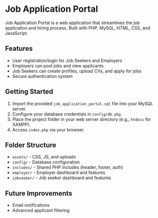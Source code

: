 # Job Application Portal

Job Application Portal is a web application that streamlines the job application and hiring process. Built with PHP, MySQL, HTML, CSS, and JavaScript.

## Features
- User registration/login for Job Seekers and Employers
- Employers can post jobs and view applicants
- Job Seekers can create profiles, upload CVs, and apply for jobs
- Secure authentication system

## Getting Started
1. Import the provided `job_application_portal.sql` file into your MySQL server.
2. Configure your database credentials in `config/db.php`.
3. Place the project folder in your web server directory (e.g., `htdocs` for XAMPP).
4. Access `index.php` via your browser.

## Folder Structure
- `assets/` - CSS, JS, and uploads
- `config/` - Database configuration
- `includes/` - Shared PHP includes (header, footer, auth)
- `employer/` - Employer dashboard and features
- `jobseeker/` - Job seeker dashboard and features

## Future Improvements
- Email notifications
- Advanced applicant filtering
